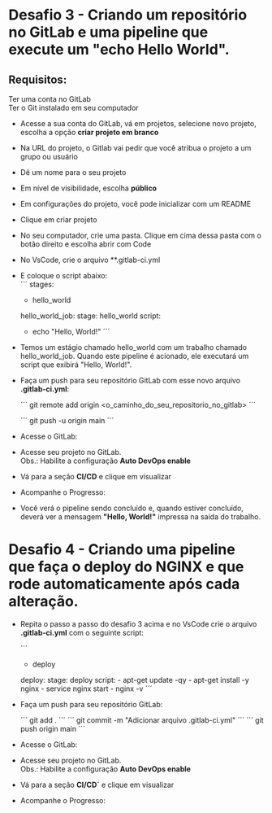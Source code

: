 # Desafio 3 - Criando um repositório no GitLab e uma pipeline que execute um "echo Hello World".
## Requisitos:
Ter uma conta no GitLab <br>
Ter o Git instalado em seu computador <br>
- Acesse a sua conta do GitLab, vá em projetos, selecione novo projeto, escolha a opção **criar projeto em branco**
- Na URL do projeto, o Gitlab vai pedir que você atribua  o projeto a um grupo ou usuário
- Dê um nome para o seu projeto
- Em nível de visibilidade, escolha **público**
- Em configurações do projeto, você pode inicializar com um README
- Clique em criar projeto
- No seu computador, crie uma pasta. Clique em cima dessa pasta com o botão direito e escolha abrir com Code
- No VsCode, crie o arquivo **.gitlab-ci.yml

- E coloque o script abaixo:<br>
    ´´´
    stages:
     - hello_world

    hello_world_job:
     stage: hello_world
     script:
     - echo "Hello, World!"
    ´´´
- Temos um estágio chamado hello_world com um trabalho chamado hello_world_job. Quando este pipeline é acionado, ele executará um script que exibirá "Hello, World!".

- Faça um push para seu repositório GitLab com esse novo arquivo **.gitlab-ci.yml**:<br>

    ´´´
    git remote add origin <o_caminho_do_seu_repositorio_no_gitlab>
    ´´´

    ´´´
    git push -u origin main
    ´´´

- Acesse o GitLab: 
- Acesse seu projeto no GitLab.<br>
Obs.: Habilite a configuração **Auto DevOps enable**<br>
- Vá para a seção **CI/CD** e clique em visualizar<br>
- Acompanhe o Progresso: <br>
- Você verá o pipeline sendo concluído e, quando estiver concluído, deverá ver a mensagem **"Hello, World!"** impressa na saída do trabalho.


# Desafio 4 - Criando uma pipeline que faça o deploy do NGINX e que rode automaticamente após cada alteração.

- Repita o passo a passo do desafio 3 acima e no VsCode crie o arquivo **.gitlab-ci.yml** com o seguinte script:

    ´´´
     - deploy

    deploy:
      stage: deploy
      script:
        - apt-get update -qy
        - apt-get install -y nginx
        - service nginx start
        - nginx -v
    ´´´

- Faça um push para seu repositório GitLab:

    ´´´
    git add .
    ´´´
    ´´´
    git commit -m "Adicionar arquivo .gitlab-ci.yml"
    ´´´
    ´´´
    git push origin main
    ´´´

- Acesse o GitLab: 
- Acesse seu projeto no GitLab.<br>
Obs.: Habilite a configuração **Auto DevOps enable**<br>
- Vá para a seção **CI/CD´** e clique em visualizar<br>
- Acompanhe o Progresso: <br>